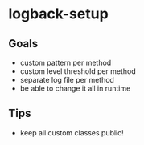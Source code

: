 # logback-setup

## Goals

- custom pattern per method
- custom level threshold per method
- separate log file per method
- be able to change it all in runtime

## Tips

- keep all custom classes public!
